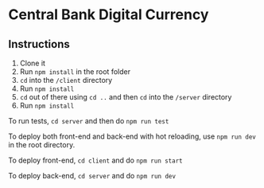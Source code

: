 # Central Bank Digital Currency

## Instructions

1. Clone it
2. Run `npm install` in the root folder
3. `cd` into the `/client` directory
4. Run `npm install`
5. `cd` out of there using `cd ..` and then `cd` into the `/server` directory
6. Run `npm install`

To run tests, `cd server` and then do `npm run test`

To deploy both front-end and back-end with hot reloading, use `npm run dev` in
the root directory.

To deploy front-end, `cd client` and do `npm run start`

To deploy back-end, `cd server` and do `npm run dev`
